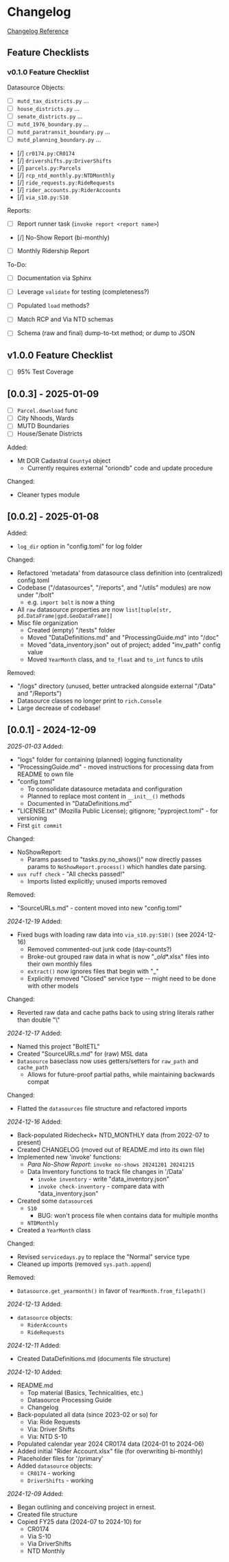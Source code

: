 # Changelog
[Changelog Reference](https://common-changelog.org/)

## Feature Checklists
### v0.1.0 Feature Checklist
Datasource Objects:
- [ ] `mutd_tax_districts.py` ...
- [ ] `house_districts.py` ...
- [ ] `senate_districts.py` ...
- [ ] `mutd_1976_boundary.py` ...
- [ ] `mutd_paratransit_boundary.py` ...
- [ ] `mutd_planning_boundary.py` ...
- [/] `cr0174.py:CR0174`
- [/] `drivershifts.py:DriverShifts`
- [/] `parcels.py:Parcels`
- [/] `rcp_ntd_monthly.py:NTDMonthly`
- [/] `ride_requests.py:RideRequests`
- [/] `rider_accounts.py:RiderAccounts`
- [/] `via_s10.py:S10`

Reports:
- [ ] Report runner task (`invoke report <report name>`)
- [/] No-Show Report (bi-monthly)
- [ ] Monthly Ridership Report

To-Do:
- [ ] Documentation via Sphinx
- [ ] Leverage `validate` for testing (completeness?)
- [ ] Populated `load` methods?
- [ ] Match RCP and Via NTD schemas
- [ ] Schema (raw and final) dump-to-txt method; or dump to JSON


## v1.0.0 Feature Checklist
- [ ] 95% Test Coverage


## [0.0.3] - 2025-01-09
- [ ] `Parcel.download` func
- [ ] City Nhoods, Wards
- [ ] MUTD Boundaries
- [ ] House/Senate Districts

Added:
- Mt DOR Cadastral `County4` object
    - Currently requires external "oriondb" code and update procedure

Changed:
- Cleaner types module


## [0.0.2] - 2025-01-08
Added:
- `log_dir` option in "config.toml" for log folder

Changed:
- Refactored 'metadata' from datasource class definition into (centralized) config.toml
- Codebase ("/datasources", "/reports", and "/utils" modules) are now under "/bolt"
    - e.g. `import bolt` is now a thing
- All `raw` datasource properties are now `list[tuple[str, pd.DataFrame|gpd.GeoDataFrame]]`
- Misc file organization
    - Created (empty) "/tests" folder
    - Moved "DataDefinitions.md" and "ProcessingGuide.md" into "/doc"
    - Moved "data_inventory.json" out of project; added "inv_path" config value
    - Moved `YearMonth` class, and `to_float` and `to_int` funcs to utils

Removed:
- "/logs" directory (unused, better untracked alongside external "/Data" and "/Reports")
- Datasource classes no longer print to `rich.Console`
- Large decrease of codebase!


## [0.0.1] - 2024-12-09

_2025-01-03_
Added:
- "logs" folder for containing (planned) logging functionality
- "ProcessingGuide.md" - moved instructions for processing data from README to own file
- "config.toml"
    - To consolidate datasource metadata and configuration
    - Planned to replace most content in `__init__()` methods
    - Documented in "DataDefinitions.md"
- "LICENSE.txt" (Mozilla Public License); gitignore; "pyproject.toml" - for versioning
- First `git commit`

Changed:
- NoShowReport:
    - Params passed to "tasks.py:no_shows()" now directly passes params to `NoShowReport.process()` which handles date parsing.
- `uvx ruff check` - "All checks passed!"
    - Imports listed explicitly; unused imports removed

Removed:
- "SourceURLs.md" - content moved into new "config.toml"


_2024-12-19_
Added:
- Fixed bugs with loading raw data into `via_s10.py:S10()` (see 2024-12-16)
    - Removed commented-out junk code (day-counts?)
    - Broke-out grouped raw data in what is now "__old_*.xlsx" files into their own monthly files
    - `extract()` now ignores files that begin with "_"
    - Explicitly removed "Closed" service type -- might need to be done with other models

Changed:
- Reverted raw data and cache paths back to using string literals rather than double "\\"


_2024-12-17_
Added:
- Named this project "BoltETL"
- Created "SourceURLs.md" for (raw) MSL data
- `Datasource` baseclass now uses getters/setters for `raw_path` and `cache_path`
    - Allows for future-proof partial paths, while maintaining backwards compat


Changed:
- Flatted the `datasources` file structure and refactored imports


_2024-12-16_
Added:
- Back-populated Ridecheck+ NTD_MONTHLY data (from 2022-07 to present)
- Created CHANGELOG (moved out of README.md into its own file)
- Implemented new 'invoke' functions:
    - _Para No-Show Report_: `invoke no-shows 20241201 20241215`
    - Data Inventory functions to track file changes in '/Data'
        - `invoke inventory` - write "data_inventory.json"
        - `invoke check-inventory` - compare data with "data_inventory.json"
- Created some `datasource`s
    - `S10`
        - BUG: won't process file when contains data for multiple months
    - `NTDMonthly`
- Created a `YearMonth` class

Changed:
- Revised `servicedays.py` to replace the "Normal" service type
- Cleaned up imports (removed `sys.path.append`)

Removed:
- `Datasource.get_yearmonth()` in favor of `YearMonth.from_filepath()`


_2024-12-13_
Added:
- `datasource` objects:
    - `RiderAccounts`
    - `RideRequests`


_2024-12-11_
Added:
- Created DataDefinitions.md (documents file structure)


_2024-12-10_
Added:
- README.md
	- Top material (Basics, Technicalities, etc.)
	- Datasource Processing Guide
	- Changelog
- Back-populated all data (since 2023-02 or so) for
	- Via: Ride Requests
	- Via: Driver Shifts
	- Via: NTD S-10
- Populated calendar year 2024 CR0174 data (2024-01 to 2024-06)
- Added initial "Rider Account.xlsx" file (for overwriting bi-monthly)
- Placeholder files for '/primary'
- Added `datasource` objects:
    - `CR0174` - working
    - `DriverShifts` - working


_2024-12-09_
Added:
- Began outlining and conceiving project in ernest.
- Created file structure
- Copied FY25 data (2024-07 to 2024-10) for
	- CR0174
	- Via S-10
	- Via DriverShifts
	- NTD Monthly
